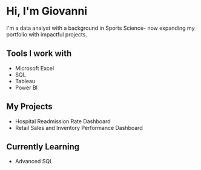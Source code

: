 # Hi, I'm Giovanni

I'm a data analyst with a background in Sports Science- now expanding my portfolio with impactful projects.

## Tools I work with
- Microsoft Excel
- SQL
- Tableau
- Power BI

## My Projects
- Hospital Readmission Rate Dashboard
- Retail Sales and Inventory Performance Dashboard


## Currently Learning
- Advanced SQL
